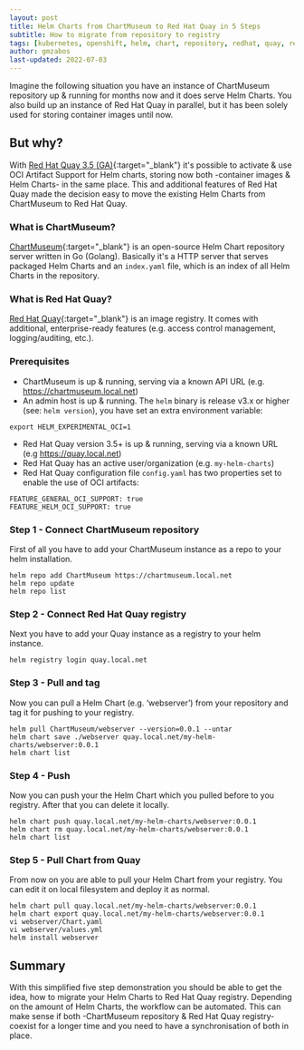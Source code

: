 ```yaml
---
layout: post
title: Helm Charts from ChartMuseum to Red Hat Quay in 5 Steps
subtitle: How to migrate from repository to registry
tags: [kubernetes, openshift, helm, chart, repository, redhat, quay, registry]
author: gmzabos
last-updated: 2022-07-03
---
```


Imagine the following situation you have an instance of ChartMuseum repository up & running for months now and it does serve Helm Charts. You also build up an instance of Red Hat Quay in parallel, but it has been solely used for storing container images until now.

## But why?

With [Red Hat Quay 3.5 (GA)](https://cloud.redhat.com/blog/quay-oci-artifact-support-for-helm-charts){:target="_blank"} it's possible to activate & use OCI Artifact Support for Helm charts, storing now both -container images & Helm Charts- in the same place. This and additional features of Red Hat Quay made the decision easy to move the existing Helm Charts from ChartMuseum to Red Hat Quay.

### What is ChartMuseum?

[ChartMuseum](https://github.com/helm/chartmuseum/){:target="_blank"} is an open-source Helm Chart repository server written in Go (Golang). Basically it's a HTTP server that serves packaged Helm Charts and an `index.yaml` file, which is an index of all Helm Charts in the repository.

### What is Red Hat Quay?

[Red Hat Quay](https://www.redhat.com/en/technologies/cloud-computing/quay){:target="_blank"} is an image registry. It comes with additional, enterprise-ready features (e.g. access control management, logging/auditing, etc.).

### Prerequisites

- ChartMuseum is up & running, serving via a known API URL (e.g. https://chartmuseum.local.net)
- An admin host is up & running. The `helm` binary is release v3.x or higher (see: `helm version`), you have set an extra environment variable:

~~~shell
export HELM_EXPERIMENTAL_OCI=1
~~~

- Red Hat Quay version 3.5+ is up & running, serving via a known URL (e.g https://quay.local.net)
- Red Hat Quay has an active user/organization (e.g. `my-helm-charts`)
- Red Hat Quay configuration file `config.yaml` has two properties set to enable the use of OCI artifacts:

~~~text
FEATURE_GENERAL_OCI_SUPPORT: true
FEATURE_HELM_OCI_SUPPORT: true
~~~

### Step 1 - Connect ChartMuseum repository

First of all you have to add your ChartMuseum instance as a repo to your helm installation.

~~~shell
helm repo add ChartMuseum https://chartmuseum.local.net
helm repo update
helm repo list
~~~

### Step 2 - Connect Red Hat Quay registry

Next you have to add your Quay instance as a registry to your helm instance.

~~~shell
helm registry login quay.local.net
~~~

### Step 3 - Pull and tag

Now you can pull a Helm Chart (e.g. ‘webserver’) from your repository and tag it for pushing to your registry.

~~~shell
helm pull ChartMuseum/webserver --version=0.0.1 --untar
helm chart save ./webserver quay.local.net/my-helm-charts/webserver:0.0.1
helm chart list
~~~

### Step 4 - Push

Now you can push your the Helm Chart which you pulled before to you registry. After that you can delete it locally.

~~~shell
helm chart push quay.local.net/my-helm-charts/webserver:0.0.1
helm chart rm quay.local.net/my-helm-charts/webserver:0.0.1
helm chart list
~~~

### Step 5 - Pull Chart from Quay

From now on you are able to pull your Helm Chart from your registry. You can edit it on local filesystem and deploy it as normal.

~~~shell
helm chart pull quay.local.net/my-helm-charts/webserver:0.0.1
helm chart export quay.local.net/my-helm-charts/webserver:0.0.1
vi webserver/Chart.yaml
vi webserver/values.yml
helm install webserver
~~~

## Summary

With this simplified five step demonstration you should be able to get the idea, how to migrate your Helm Charts to Red Hat Quay registry. Depending on the amount of Helm Charts, the workflow can be automated. This can make sense if both -ChartMuseum repository & Red Hat Quay registry- coexist for a longer time and you need to have a synchronisation of both in place.
